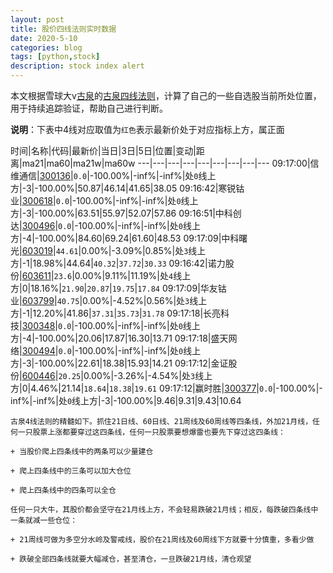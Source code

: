 ```yaml
---
layout: post
title: 股价四线法则实时数据
date: 2020-5-10
categories: blog
tags: [python,stock]
description: stock index alert
---
```



本文根据雪球大v[古泉](https://xueqiu.com/u/7148646888)的[古泉四线法则](https://xueqiu.com/7148646888/130498192)，计算了自己的一些自选股当前所处位置，用于持续追踪验证，帮助自己进行判断。

**说明**：下表中4线对应取值为`红色`表示最新价处于对应指标上方，属正面

时间|名称|代码|最新价|当日|3日|5日|位置|变动|距离|ma21|ma60|ma21w|ma60w
---|---|---|---|---|---|---|---|---
09:17:00|信维通信|[300136](https://xueqiu.com/S/SZ300136)|`0.0`|-100.00%|-inf%|-inf%|处`0`线上方|-3|-100.00%|50.87|46.14|41.65|38.05
09:16:42|寒锐钴业|[300618](https://xueqiu.com/S/SZ300618)|`0.0`|-100.00%|-inf%|-inf%|处`0`线上方|-3|-100.00%|63.51|55.97|52.07|57.86
09:16:51|中科创达|[300496](https://xueqiu.com/S/SZ300496)|`0.0`|-100.00%|-inf%|-inf%|处`0`线上方|-4|-100.00%|84.60|69.24|61.60|48.53
09:17:09|中科曙光|[603019](https://xueqiu.com/S/SH603019)|`44.61`|0.00%|-3.09%|0.85%|处`3`线上方|-1|18.98%|44.64|`40.32`|`37.72`|`30.33`
09:16:42|诺力股份|[603611](https://xueqiu.com/S/SH603611)|`23.6`|0.00%|9.11%|11.19%|处`4`线上方|0|18.16%|`21.90`|`20.87`|`19.75`|`17.84`
09:17:09|华友钴业|[603799](https://xueqiu.com/S/SH603799)|`40.75`|0.00%|-4.52%|0.56%|处`3`线上方|-1|12.20%|41.86|`37.31`|`35.73`|`31.78`
09:17:18|长亮科技|[300348](https://xueqiu.com/S/SZ300348)|`0.0`|-100.00%|-inf%|-inf%|处`0`线上方|-4|-100.00%|20.06|17.87|16.30|13.71
09:17:18|盛天网络|[300494](https://xueqiu.com/S/SZ300494)|`0.0`|-100.00%|-inf%|-inf%|处`0`线上方|-3|-100.00%|22.61|18.38|15.93|14.21
09:17:12|金证股份|[600446](https://xueqiu.com/S/SH600446)|`20.25`|0.00%|-3.26%|-4.54%|处`3`线上方|0|4.46%|21.14|`18.64`|`18.38`|`19.61`
09:17:12|赢时胜|[300377](https://xueqiu.com/S/SZ300377)|`0.0`|-100.00%|-inf%|-inf%|处`0`线上方|-3|-100.00%|9.46|9.31|9.43|10.64

```
古泉4线法则的精髓如下。抓住21日线、60日线、21周线及60周线等四条线，外加21月线，任何一只股票上涨都要穿过这四条线，任何一只股票要想爆雷也要先下穿过这四条线：

+ 当股价爬上四条线中的两条可以少量建仓

+ 爬上四条线中的三条可以加大仓位

+ 爬上四条线中的四条可以全仓

任何一只大牛，其股价都会坚守在21月线上方，不会轻易跌破21月线；相反，每跌破四条线中一条就减一些仓位：

+ 21周线可做为多空分水岭及警戒线，股价在21周线及60周线下方就要十分慎重，多看少做

+ 跌破全部四条线就要大幅减仓，甚至清仓，一旦跌破21月线，清仓观望
```